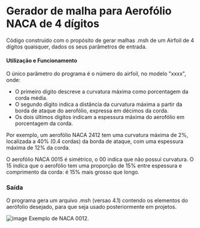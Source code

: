 # Gerador de malha para Aerofólio NACA de 4 dígitos
Código construído com o propósito de gerar malhas .msh de um Airfoil de 4 dígitos quaisquer, dados os seus parâmetros de entrada.

#### Utilização e Funcionamento
O único parâmetro do programa é o número do airfoil, no modelo "xxxx", onde: </br>

- O primeiro dígito descreve a curvatura máxima como porcentagem da corda média.</br>
- O segundo dígito indica a distância da curvatura máxima a partir da borda de ataque do aerofólio, expressa em décimos da corda. </br>
- Os dois últimos dígitos indicam a espessura máxima do aerofólio em porcentagem da corda.

Por exemplo, um aerofólio NACA 2412 tem uma curvatura máxima de 2%, localizada a 40% (0.4 cordas) da borda de ataque, com uma espessura máxima de 12% da corda. </br>

O aerofólio NACA 0015 é simétrico, o 00 indica que não possui curvatura. O 15 indica que o aerofólio tem uma proporção de 15% entre espessura e comprimento da corda: é 15% mais grosso que longo. </br>

### Saída
O programa gera um arquivo .msh (versao 4.1) contendo os elementos do aerófolio desejado, para que seja usado posteriormente em projetos.

![image](https://github.com/victorrangel10/gmsh/assets/130004595/05113b8c-5dad-442a-9069-8a328eeeb975)
Exemplo de NACA 0012.


